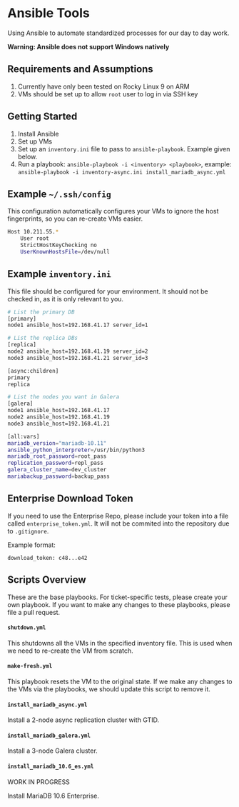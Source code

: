 # Ansible Tools

Using Ansible to automate standardized processes for our day to day work.

**Warning: Ansible does not support Windows natively**

## Requirements and Assumptions

1. Currently have only been tested on Rocky Linux 9 on ARM
1. VMs should be set up to allow `root` user to log in via SSH key

## Getting Started

1. Install Ansible
1. Set up VMs
1. Set up an `inventory.ini` file to pass to `ansible-playbook`. Example given below.
1. Run a playbook: `ansible-playbook -i <inventory> <playbook>`, example: `ansible-playbook -i inventory-async.ini install_mariadb_async.yml`

## Example `~/.ssh/config`

This configuration automatically configures your VMs to ignore the host fingerprints, so you can re-create VMs easier.

```sh
Host 10.211.55.*
    User root
    StrictHostKeyChecking no
    UserKnownHostsFile=/dev/null
```

## Example `inventory.ini`

This file should be configured for your environment. It should not be checked in, as it is only relevant to you.

```sh
# List the primary DB
[primary]
node1 ansible_host=192.168.41.17 server_id=1

# List the replica DBs
[replica]
node2 ansible_host=192.168.41.19 server_id=2
node3 ansible_host=192.168.41.21 server_id=3

[async:children]
primary
replica

# List the nodes you want in Galera
[galera]
node1 ansible_host=192.168.41.17
node2 ansible_host=192.168.41.19
node3 ansible_host=192.168.41.21

[all:vars]
mariadb_version="mariadb-10.11"
ansible_python_interpreter=/usr/bin/python3
mariadb_root_password=root_pass
replication_password=repl_pass
galera_cluster_name=dev_cluster
mariabackup_password=backup_pass
```

## Enterprise Download Token

If you need to use the Enterprise Repo, please include your token into a file called `enterprise_token.yml`. It will not be commited into the repository due to `.gitignore`.

Example format:

```
download_token: c48...e42
```

## Scripts Overview

These are the base playbooks. For ticket-specific tests, please create your own playbook. If you want to make any changes to these playbooks, please file a pull request.

#### `shutdown.yml`

This shutdowns all the VMs in the specified inventory file. This is used when we need to re-create the VM from scratch.

#### `make-fresh.yml`

This playbook resets the VM to the original state. If we make any changes to the VMs via the playbooks, we should update this script to remove it.

#### `install_mariadb_async.yml`

Install a 2-node async replication cluster with GTID.

#### `install_mariadb_galera.yml`

Install a 3-node Galera cluster.

#### `install_mariadb_10.6_es.yml`

WORK IN PROGRESS

Install MariaDB 10.6 Enterprise.
